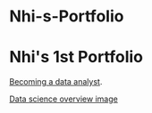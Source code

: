 # Nhi-s-Portfolio
# Nhi's 1st Portfolio

[Becoming a data analyst](https://www.coursera.org/articles/how-to-become-a-data-analyst).

[Data science overview image](https://www.dreamstime.com/big-data-science-analysis-business-technology-concept-virtual-screen-big-data-science-analysis-business-technology-concept-image145015243)
